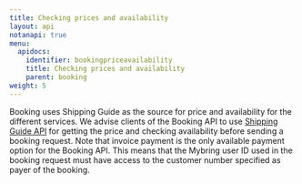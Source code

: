 ```yaml
---
title: Checking prices and availability
layout: api
notanapi: true
menu:
  apidocs:
    identifier: bookingpriceavailability
    title: Checking prices and availability
    parent: booking
weight: 5
---
```


Booking uses Shipping Guide as the source for price and availability for the different services. We advise clients of the Booking API to use [Shipping Guide API](/api/shipping-guide_2/) for getting the price and checking availability before sending a booking request. Note that invoice payment is the only available payment option for the Booking API. This means that the Mybring user ID used in the booking request must have access to the customer number specified as payer of the booking.
